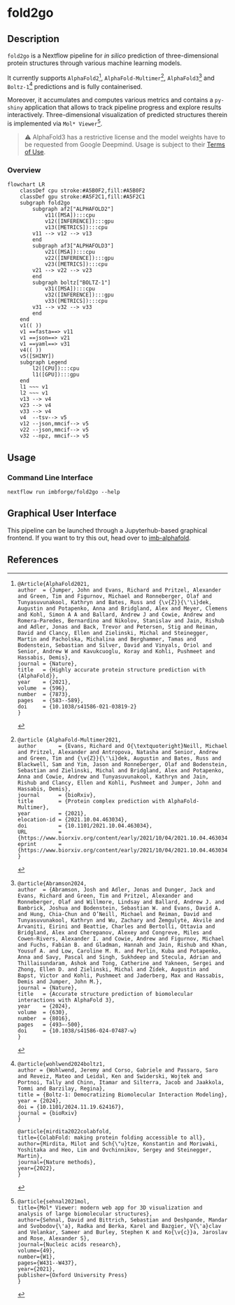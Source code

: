 # fold2go

## Description

`fold2go` is a Nextflow pipeline for *in silico* prediction of three-dimensional protein structures through various machine learning models.

It currently supports `AlphaFold2`[^1], `AlphaFold-Multimer`[^2], `AlphaFold3`[^3] and `Boltz-1`[^4] predictions and is fully containerised.

Moreover, it accumulates and computes various metrics and contains a `py-shiny` application that allows to track pipeline progress and explore results interactively. Three-dimensional visualization of predicted structures therein is implemented via `Mol* Viewer`[^5].

> :warning: 
AlphaFold3 has a restrictive license and the model weights have to be requested from Google Deepmind. Usage is subject to their [Terms of Use](https://github.com/google-deepmind/alphafold3/blob/main/WEIGHTS_TERMS_OF_USE.md).

### Overview

```mermaid
flowchart LR
    classDef cpu stroke:#A5B0F2,fill:#A5B0F2
    classDef gpu stroke:#A5F2C1,fill:#A5F2C1
    subgraph fold2go
        subgraph af2["ALPHAFOLD2"]
            v11([MSA]):::cpu
            v12([INFERENCE]):::gpu
            v13([METRICS]):::cpu
        v11 --> v12 --> v13
        end
        subgraph af3["ALPHAFOLD3"]
            v21([MSA]):::cpu
            v22([INFERENCE]):::gpu
            v23([METRICS]):::cpu
        v21 --> v22 --> v23
        end
        subgraph boltz["BOLTZ-1"]
            v31([MSA]):::cpu
            v32([INFERENCE]):::gpu
            v33([METRICS]):::cpu
        v31 --> v32 --> v33
        end
    end
    v1(( ))
    v1 ==fasta==> v11
    v1 ==json==> v21
    v1 ==yaml==> v31
    v4(( ))
    v5([SHINY])
    subgraph Legend
        l2([CPU]):::cpu
        l1([GPU]):::gpu
    end
    l1 ~~~ v1
    l2 ~~~ v1
    v13 --> v4
    v23 --> v4
    v33 --> v4
    v4  --tsv--> v5
    v12 --json,mmcif--> v5
    v22 --json,mmcif--> v5
    v32 --npz, mmcif--> v5
```

## Usage

### Command Line Interface

```
nextflow run imbforge/fold2go --help
```

## Graphical User Interface

This pipeline can be launched through a Jupyterhub-based graphical frontend. If you want to try this out, head over to [imb-alphafold](https://gitlab.rlp.net/imbforge/imb-alphafold).


## References

[^1]:
    ```
    @Article{AlphaFold2021,
    author  = {Jumper, John and Evans, Richard and Pritzel, Alexander and Green, Tim and Figurnov, Michael and Ronneberger, Olaf and Tunyasuvunakool, Kathryn and Bates, Russ and {\v{Z}}{\'\i}dek, Augustin and Potapenko, Anna and Bridgland, Alex and Meyer, Clemens and Kohl, Simon A A and Ballard, Andrew J and Cowie, Andrew and Romera-Paredes, Bernardino and Nikolov, Stanislav and Jain, Rishub and Adler, Jonas and Back, Trevor and Petersen, Stig and Reiman, David and Clancy, Ellen and Zielinski, Michal and Steinegger, Martin and Pacholska, Michalina and Berghammer, Tamas and Bodenstein, Sebastian and Silver, David and Vinyals, Oriol and Senior, Andrew W and Kavukcuoglu, Koray and Kohli, Pushmeet and Hassabis, Demis},
    journal = {Nature},
    title   = {Highly accurate protein structure prediction with {AlphaFold}},
    year    = {2021},
    volume  = {596},
    number  = {7873},
    pages   = {583--589},
    doi     = {10.1038/s41586-021-03819-2}
    }
    ```

[^2]:
    ```
    @article {AlphaFold-Multimer2021,
    author       = {Evans, Richard and O{\textquoteright}Neill, Michael and Pritzel, Alexander and Antropova, Natasha and Senior, Andrew and Green, Tim and {\v{Z}}{\'\i}dek, Augustin and Bates, Russ and Blackwell, Sam and Yim, Jason and Ronneberger, Olaf and Bodenstein, Sebastian and Zielinski, Michal and Bridgland, Alex and Potapenko, Anna and Cowie, Andrew and Tunyasuvunakool, Kathryn and Jain, Rishub and Clancy, Ellen and Kohli, Pushmeet and Jumper, John and Hassabis, Demis},
    journal      = {bioRxiv},
    title        = {Protein complex prediction with AlphaFold-Multimer},
    year         = {2021},
    elocation-id = {2021.10.04.463034},
    doi          = {10.1101/2021.10.04.463034},
    URL          = {https://www.biorxiv.org/content/early/2021/10/04/2021.10.04.463034},
    eprint       = {https://www.biorxiv.org/content/early/2021/10/04/2021.10.04.463034.full.pdf},
    }
    ```

[^3]:
    ```
    @article{Abramson2024,
    author  = {Abramson, Josh and Adler, Jonas and Dunger, Jack and Evans, Richard and Green, Tim and Pritzel, Alexander and Ronneberger, Olaf and Willmore, Lindsay and Ballard, Andrew J. and Bambrick, Joshua and Bodenstein, Sebastian W. and Evans, David A. and Hung, Chia-Chun and O’Neill, Michael and Reiman, David and Tunyasuvunakool, Kathryn and Wu, Zachary and Žemgulytė, Akvilė and Arvaniti, Eirini and Beattie, Charles and Bertolli, Ottavia and Bridgland, Alex and Cherepanov, Alexey and Congreve, Miles and Cowen-Rivers, Alexander I. and Cowie, Andrew and Figurnov, Michael and Fuchs, Fabian B. and Gladman, Hannah and Jain, Rishub and Khan, Yousuf A. and Low, Caroline M. R. and Perlin, Kuba and Potapenko, Anna and Savy, Pascal and Singh, Sukhdeep and Stecula, Adrian and Thillaisundaram, Ashok and Tong, Catherine and Yakneen, Sergei and Zhong, Ellen D. and Zielinski, Michal and Žídek, Augustin and Bapst, Victor and Kohli, Pushmeet and Jaderberg, Max and Hassabis, Demis and Jumper, John M.},
    journal = {Nature},
    title   = {Accurate structure prediction of biomolecular interactions with AlphaFold 3},
    year    = {2024},
    volume  = {630},
    number  = {8016},
    pages   = {493–-500},
    doi     = {10.1038/s41586-024-07487-w}
    }
    ```

[^4]:
    ```
    @article{wohlwend2024boltz1,
    author = {Wohlwend, Jeremy and Corso, Gabriele and Passaro, Saro and Reveiz, Mateo and Leidal, Ken and Swiderski, Wojtek and Portnoi, Tally and Chinn, Itamar and Silterra, Jacob and Jaakkola, Tommi and Barzilay, Regina},
    title = {Boltz-1: Democratizing Biomolecular Interaction Modeling},
    year = {2024},
    doi = {10.1101/2024.11.19.624167},
    journal = {bioRxiv}
    }

    @article{mirdita2022colabfold,
    title={ColabFold: making protein folding accessible to all},
    author={Mirdita, Milot and Sch{\"u}tze, Konstantin and Moriwaki, Yoshitaka and Heo, Lim and Ovchinnikov, Sergey and Steinegger, Martin},
    journal={Nature methods},
    year={2022},
    }
    ```

[^5]:

    ```
    @article{sehnal2021mol,
    title={Mol* Viewer: modern web app for 3D visualization and analysis of large biomolecular structures},
    author={Sehnal, David and Bittrich, Sebastian and Deshpande, Mandar and Svobodov{\'a}, Radka and Berka, Karel and Bazgier, V{\'a}clav and Velankar, Sameer and Burley, Stephen K and Ko{\v{c}}a, Jaroslav and Rose, Alexander S},
    journal={Nucleic acids research},
    volume={49},
    number={W1},
    pages={W431--W437},
    year={2021},
    publisher={Oxford University Press}
    }
    ```
